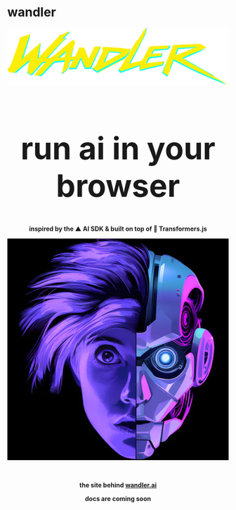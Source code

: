# wandler

<p align="center">
  <img src="public/assets/wandler_logo_v5.svg" alt="wandler logo" width="900">
</p>

<h1 align="center" style="font-size: 5em;">run ai in your browser</h1>

<div align="center">
  <p>
    <strong>inspired by the ▲ AI SDK & built on top of 🤗 Transformers.js</strong>
  </p>
</div>

<p align="center">
  <img src="public/assets/20250202_wandler_head_v2.jpg" alt="wandler head" width="600">
</p>

<br/>

<p align="center">
  <strong>the site behind <a href="https://wandler.ai">wandler.ai</a></strong>
</p>

<p align="center">
  <strong>docs are coming soon</strong>
</p>

